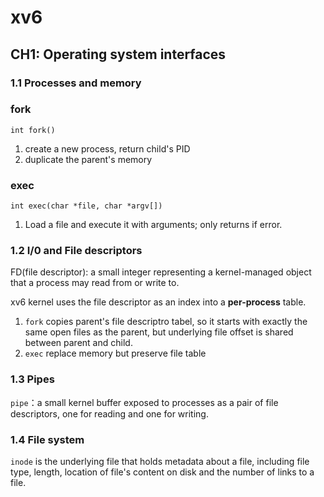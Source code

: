 # xv6
## CH1: Operating system interfaces

### 1.1 Processes and memory

### fork

`int fork()`

1. create a new process, return child's PID
2. duplicate the parent's memory

### exec

`int exec(char *file, char *argv[])`

1. Load a file and execute it with arguments; only returns if error.

### 1.2 I/0 and File descriptors

FD(file descriptor): a small integer representing a kernel-managed object that a process may read from or write to.

xv6 kernel uses the file descriptor as an index into a **per-process** table.

1. `fork` copies parent's file descriptro tabel, so it starts with exactly the same open files as the parent, but underlying file offset is shared between parent and child.
2. `exec` replace memory but preserve file table

### 1.3 Pipes

`pipe`：a small kernel buffer exposed to processes as a pair of file descriptors, one for reading and one for writing.

### 1.4 File system

`inode` is the underlying file that holds metadata about a file, including file type, length, location of file's content on disk and the number of links to a file.
